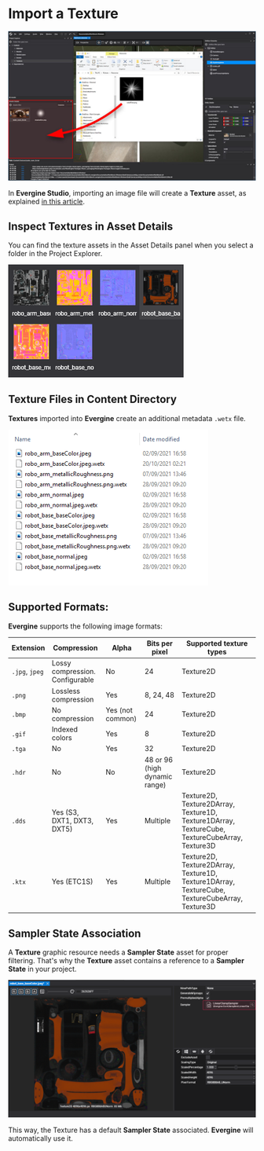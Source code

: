 # Import a Texture

![Drag and Drop Asset](../../evergine_studio/assets/Images/importAssets.jpg)

In **Evergine Studio**, importing an image file will create a **Texture** asset, as explained [in this article](../../evergine_studio/assets/create.md).

## Inspect Textures in Asset Details
You can find the texture assets in the Asset Details panel when you select a folder in the Project Explorer.

![Texture view](Images/textureAssetDetail.png)

## Texture Files in Content Directory

**Textures** imported into **Evergine** create an additional metadata `.wetx` file.

![Texture view](Images/textureFiles.png)

## Supported Formats:
**Evergine** supports the following image formats:

| Extension | Compression | Alpha | Bits per pixel | Supported texture types | 
| ----| ----| ---- | ---- | ---- |
| `.jpg`, `jpeg` | Lossy compression. Configurable | No | 24 | Texture2D |
| `.png` | Lossless compression | Yes | 8, 24, 48 | Texture2D |
| `.bmp` | No compression | Yes (not common) | 24 | Texture2D |
| `.gif` | Indexed colors | Yes | 8 | Texture2D |
| `.tga` | No | Yes | 32 | Texture2D |
| `.hdr` | No | No | 48 or 96 (high dynamic range) | Texture2D |
| `.dds` | Yes (S3, DXT1, DXT3, DXT5) | Yes | Multiple | Texture2D, Texture2DArray, Texture1D, Texture1DArray, TextureCube, TextureCubeArray, Texture3D |
| `.ktx` | Yes (ETC1S) | Yes | Multiple | Texture2D, Texture2DArray, Texture1D, Texture1DArray, TextureCube, TextureCubeArray, Texture3D |

## Sampler State Association
A **Texture** graphic resource needs a **Sampler State** asset for proper filtering. That's why the **Texture** asset contains a reference to a **Sampler State** in your project.

![Texture Sampler](Images/textureSampler.png)

This way, the Texture has a default **Sampler State** associated. **Evergine** will automatically use it.